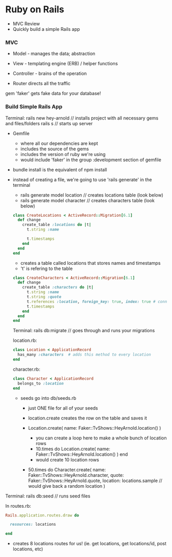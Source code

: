 # Ruby on Rails

* MVC Review
* Quickly build a simple Rails app

### MVC

* Model - manages the data; abstraction
* View - templating engine (ERB) / helper functions
* Controller - brains of the operation

* Router directs all the traffic

gem 'faker' gets fake data for your database!

### Build Simple Rails App

Terminal:
rails new hey-arnold // installs project with all necessary gems and files/folders
rails s // starts up server

* Gemfile
  * where all our dependencies are kept
  * includes the source of the gems
  * includes the version of ruby we're using
  * would include 'faker' in the group :development section of gemfile

* bundle install is the equivalent of npm install

* instead of creating a file, we're going to use 'rails generate' in the terminal
  * rails generate model location // creates locations table (look below)
  * rails generate model character // creates characters table (look below)

  ```ruby
  class CreateLocations < ActiveRecord::Migration[6.1]
    def change
      create_table :locations do |t|
        t.string :name

        t.timestamps
      end
    end
  end
  ```
  * creates a table called locations that stores names and timestamps
  * 't' is refering to the table

  ```ruby
  class CreateCharacters < ActiveRecord::Migration[6.1]
    def change
      create_table :characters do |t|
        t.string :name
        t.string :quote
        t.references :location, foreign_key: true, index: true # connects this table to the locations table - always index foreign keys
        t.timestamps
      end
    end
  end
  ```

  Terminal:
  rails db:migrate // goes through and runs your migrations

  location.rb:
  ```rb
  class Location < ApplicationRecord
    has_many :characters  # adds this method to every location
  end
  ```
  character.rb:
  ```rb
  class Character < ApplicationRecord
    belongs_to :location
  end
  ```

  * seeds go into db/seeds.rb
    * just ONE file for all of your seeds
    * location.create creates the row on the table and saves it
    * Location.create(
      name: Faker::TvShows::HeyArnold.location()
    )
      * you can create a loop here to make a whole bunch of location rows
      * 10.times do
          Location.create(
            name: Faker::TvShows::HeyArnold.location()
          )
        end
      * would create 10 location rows
    
    * 50.times do
      Character.create(
        name: Faker::TvShows::HeyArnold.character,
        quote: Faker::TvShows::HeyArnold.quote,
        location: locations.sample // would give back a random location
      )

Terminal:
rails db:seed // runs seed files

In routes.rb:
```rb
Rails.application.routes.draw do

  resources: locations

end
```

* creates 8 locations routes for us! (ie. get locations, get locations/id, post locations, etc)
